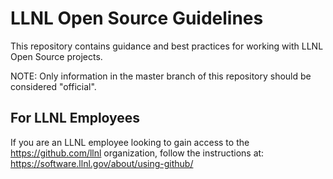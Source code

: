 # LLNL Open Source Guidelines

This repository contains guidance and best practices for working with LLNL Open
Source projects.

NOTE: Only information in the master branch of this repository should be
considered "official".

## For LLNL Employees

If you are an LLNL employee looking to gain access to the
https://github.com/llnl organization, follow the instructions at:
https://software.llnl.gov/about/using-github/
